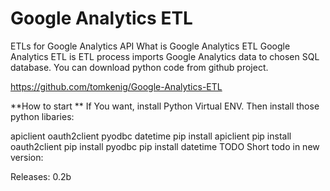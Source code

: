 # Google Analytics ETL
 ETLs for Google Analytics API
What is Google Analytics ETL
Google Analytics ETL is ETL process imports Google Analytics data to chosen SQL database. You can download python code from github project.

https://github.com/tomkenig/Google-Analytics-ETL

**How to start
**
If You want, install Python Virtual ENV. Then install those python libaries:

apiclient
oauth2client
pyodbc
datetime
pip install apiclient
pip install oauth2client
pip install pyodbc
pip install datetime
TODO
Short todo in new version:

Releases:
0.2b
